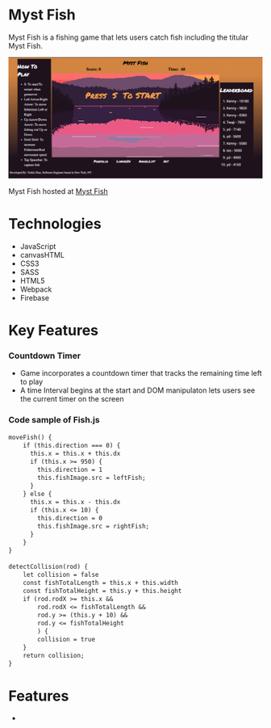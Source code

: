 # Myst Fish

Myst Fish is a fishing game that lets users catch fish including the titular Myst Fish. 

![game](src/assets/images/new-myst-fish-splash.png)

Myst Fish hosted at [Myst Fish](https://yorkisdiaz.com/Myst-Fish/)

# Technologies

* JavaScript
* canvasHTML
* CSS3
* SASS
* HTML5
* Webpack
* Firebase


# Key Features

### Countdown Timer

* Game incorporates a countdown timer that tracks the remaining time left to play
* A time Interval begins at the start and DOM manipulaton lets users see the current timer on the screen

### Code sample of Fish.js

```Js
moveFish() {
    if (this.direction === 0) {
      this.x = this.x + this.dx
      if (this.x >= 950) {
        this.direction = 1
        this.fishImage.src = leftFish;
      }
    } else {
      this.x = this.x - this.dx
      if (this.x <= 10) {
        this.direction = 0
        this.fishImage.src = rightFish;
      }
    }
}

detectCollision(rod) {
    let collision = false
    const fishTotalLength = this.x + this.width
    const fishTotalHeight = this.y + this.height
    if (rod.rodX >= this.x &&
        rod.rodX <= fishTotalLength &&
        rod.y >= (this.y + 10) &&
        rod.y <= fishTotalHeight
        ) {
        collision = true
    }
    return collision;
}
```

# Features

* 
